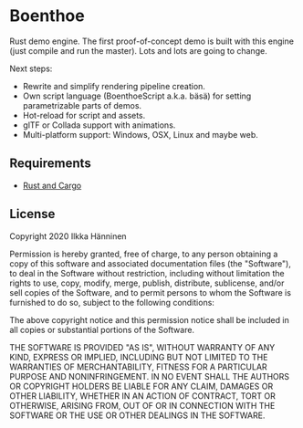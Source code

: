 # Boenthoe

Rust demo engine. The first proof-of-concept demo is built with this engine (just compile and run the master). Lots and lots are going to change.

Next steps:

- Rewrite and simplify rendering pipeline creation.
- Own script language (BoenthoeScript a.k.a. bäsä) for setting parametrizable parts of demos.
- Hot-reload for script and assets.
- glTF or Collada support with animations.
- Multi-platform support: Windows, OSX, Linux and maybe web.

## Requirements

- [Rust and Cargo](https://rustup.rs/)

## License

Copyright 2020 Ilkka Hänninen

Permission is hereby granted, free of charge, to any person obtaining a copy of this software and associated documentation files (the "Software"), to deal in the Software without restriction, including without limitation the rights to use, copy, modify, merge, publish, distribute, sublicense, and/or sell copies of the Software, and to permit persons to whom the Software is furnished to do so, subject to the following conditions:

The above copyright notice and this permission notice shall be included in all copies or substantial portions of the Software.

THE SOFTWARE IS PROVIDED "AS IS", WITHOUT WARRANTY OF ANY KIND, EXPRESS OR IMPLIED, INCLUDING BUT NOT LIMITED TO THE WARRANTIES OF MERCHANTABILITY, FITNESS FOR A PARTICULAR PURPOSE AND NONINFRINGEMENT. IN NO EVENT SHALL THE AUTHORS OR COPYRIGHT HOLDERS BE LIABLE FOR ANY CLAIM, DAMAGES OR OTHER LIABILITY, WHETHER IN AN ACTION OF CONTRACT, TORT OR OTHERWISE, ARISING FROM, OUT OF OR IN CONNECTION WITH THE SOFTWARE OR THE USE OR OTHER DEALINGS IN THE SOFTWARE.
